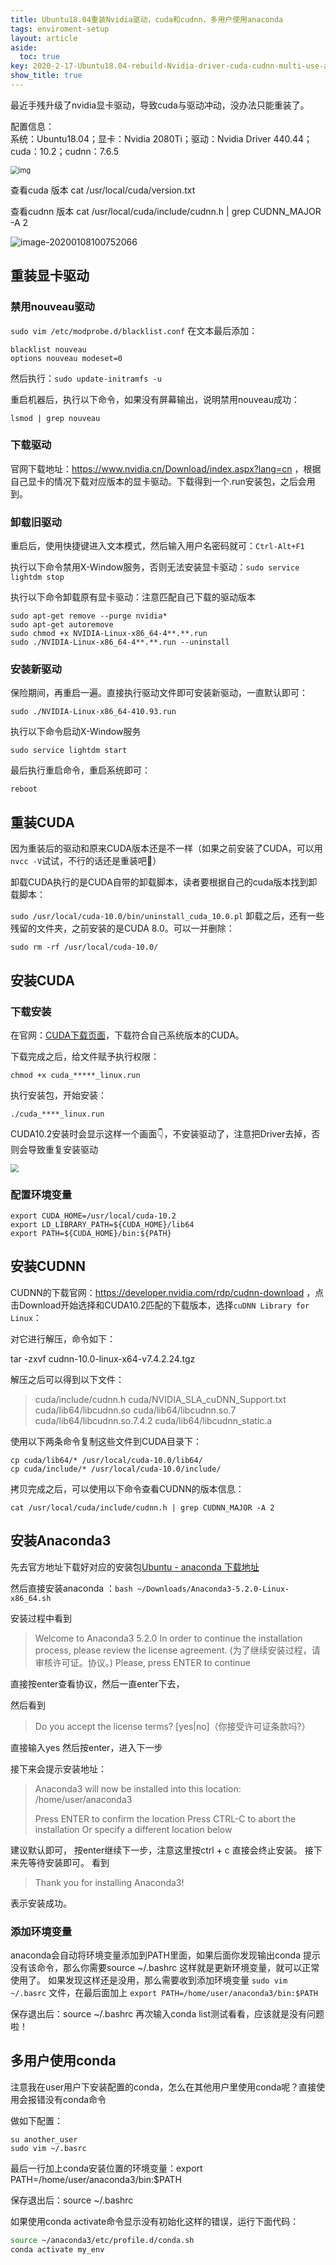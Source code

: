 ```yaml
---
title: Ubuntu18.04重装Nvidia驱动，cuda和cudnn，多用户使用anaconda
tags: enviroment-setup
layout: article
aside:
  toc: true
key: 2020-2-17-Ubuntu18.04-rebuild-Nvidia-driver-cuda-cudnn-multi-use-anaconda
show_title: true
---
```


最近手残升级了nvidia显卡驱动，导致cuda与驱动冲动，没办法只能重装了。
<!--more-->
配置信息：<br>系统：Ubuntu18.04；显卡：Nvidia 2080Ti；驱动：Nvidia Driver 440.44；cuda：10.2；cudnn：7.6.5

<img src="https://raw.githubusercontent.com/JinluZhang1126/PublicPic/master/Pic/image-20200108100525530.png" alt="img" style="zoom:80%;" />

查看cuda 版本
cat /usr/local/cuda/version.txt

查看cudnn 版本
cat /usr/local/cuda/include/cudnn.h | grep CUDNN_MAJOR -A 2

![image-20200108100752066](https://raw.githubusercontent.com/JinluZhang1126/PublicPic/master/Pic/image-20200108100752066-1581941094214.png)

## 重装显卡驱动

### 禁用nouveau驱动

```sudo vim /etc/modprobe.d/blacklist.conf```
在文本最后添加：

```
blacklist nouveau
options nouveau modeset=0
```

然后执行：```sudo update-initramfs -u```

重启机器后，执行以下命令，如果没有屏幕输出，说明禁用nouveau成功：

```lsmod | grep nouveau```

### 下载驱动

官网下载地址：https://www.nvidia.cn/Download/index.aspx?lang=cn ，根据自己显卡的情况下载对应版本的显卡驱动。下载得到一个.run安装包，之后会用到。

### 卸载旧驱动

重启后，使用快捷键进入文本模式，然后输入用户名密码就可：`Ctrl-Alt+F1`

执行以下命令禁用X-Window服务，否则无法安装显卡驱动：`sudo service lightdm stop`

执行以下命令卸载原有显卡驱动：注意匹配自己下载的驱动版本

```
sudo apt-get remove --purge nvidia*
sudo apt-get autoremove
sudo chmod +x NVIDIA-Linux-x86_64-4**.**.run
sudo ./NVIDIA-Linux-x86_64-4**.**.run --uninstall
```

### 安装新驱动

保险期间，再重启一遍。直接执行驱动文件即可安装新驱动，一直默认即可：

```text
sudo ./NVIDIA-Linux-x86_64-410.93.run
```

执行以下命令启动X-Window服务

```text
sudo service lightdm start
```

最后执行重启命令，重启系统即可：

```
reboot
```

## 重装CUDA

因为重装后的驱动和原来CUDA版本还是不一样（如果之前安装了CUDA，可以用```nvcc -V```试试，不行的话还是重装吧​🙂​）

卸载CUDA执行的是CUDA自带的卸载脚本，读者要根据自己的cuda版本找到卸载脚本：

```sudo /usr/local/cuda-10.0/bin/uninstall_cuda_10.0.pl```
卸载之后，还有一些残留的文件夹，之前安装的是CUDA 8.0。可以一并删除：

```sudo rm -rf /usr/local/cuda-10.0/```

## 安装CUDA

### 下载安装

在官网：[CUDA下载页面](https://developer.nvidia.com/cuda-downloads?target_os=Linux&target_arch=x86_64&target_distro=Ubuntu&target_version=1604&target_type=runfilelocal)，下载符合自己系统版本的CUDA。

下载完成之后，给文件赋予执行权限：

```text
chmod +x cuda_*****_linux.run
```

执行安装包，开始安装：

```text
./cuda_****_linux.run
```

CUDA10.2安装时会显示这样一个画面👇，不安装驱动了，注意把Driver去掉，否则会导致重复安装驱动

<img src="https://raw.githubusercontent.com/JinluZhang1126/PublicPic/master/Pic/image-20200107223538310.png" style="zoom: 80%;" />

### 配置环境变量

```
export CUDA_HOME=/usr/local/cuda-10.2
export LD_LIBRARY_PATH=${CUDA_HOME}/lib64
export PATH=${CUDA_HOME}/bin:${PATH}
```

## 安装CUDNN

CUDNN的下载官网：https://developer.nvidia.com/rdp/cudnn-download ，点击Download开始选择和CUDA10.2匹配的下载版本，选择`cuDNN Library for Linux`：

对它进行解压，命令如下：

tar -zxvf cudnn-10.0-linux-x64-v7.4.2.24.tgz 

解压之后可以得到以下文件：

> cuda/include/cudnn.h
> cuda/NVIDIA_SLA_cuDNN_Support.txt
> cuda/lib64/libcudnn.so
> cuda/lib64/libcudnn.so.7
> cuda/lib64/libcudnn.so.7.4.2
> cuda/lib64/libcudnn_static.a

使用以下两条命令复制这些文件到CUDA目录下：

```
cp cuda/lib64/* /usr/local/cuda-10.0/lib64/
cp cuda/include/* /usr/local/cuda-10.0/include/
```

拷贝完成之后，可以使用以下命令查看CUDNN的版本信息：

```
cat /usr/local/cuda/include/cudnn.h | grep CUDNN_MAJOR -A 2
```



## 安装Anaconda3

先去官方地址下载好对应的安装包[Ubuntu - anaconda 下载地址](https://www.anaconda.com/download/#linux)

然后直接安装anaconda ：`bash ~/Downloads/Anaconda3-5.2.0-Linux-x86_64.sh`

安装过程中看到

> Welcome to Anaconda3 5.2.0
> In order to continue the installation process, please review the license
> agreement. (为了继续安装过程，请审核许可证。协议。)
> Please, press ENTER to continue

直接按enter查看协议，然后一直enter下去，

然后看到

> Do you accept the license terms? [yes|no]（你接受许可证条款吗?）

直接输入yes 然后按enter，进入下一步

接下来会提示安装地址：

> Anaconda3 will now be installed into this location:
> /home/user/anaconda3
>
> Press ENTER to confirm the location
> Press CTRL-C to abort the installation
> Or specify a different location below

建议默认即可，
按enter继续下一步，注意这里按ctrl + c 直接会终止安装。
接下来先等待安装即可。
看到

> Thank you for installing Anaconda3! 

表示安装成功。

### 添加环境变量

anaconda会自动将环境变量添加到PATH里面，如果后面你发现输出conda
提示没有该命令，那么你需要source ~/.bashrc 这样就是更新环境变量，就可以正常使用了。
如果发现这样还是没用，那么需要收到添加环境变量
`sudo vim ~/.basrc` 文件，在最后面加上
`export PATH=/home/user/anaconda3/bin:$PATH`

保存退出后：source ~/.bashrc
再次输入conda list测试看看，应该就是没有问题啦！

## 多用户使用conda

注意我在user用户下安装配置的conda，怎么在其他用户里使用conda呢？直接使用会报错没有conda命令

做如下配置：

```
su another_user
sudo vim ~/.basrc
```

最后一行加上conda安装位置的环境变量：export PATH=/home/user/anaconda3/bin:$PATH

保存退出后：source ~/.bashrc

如果使用conda activate命令显示没有初始化这样的错误，运行下面代码：

```bash
source ~/anaconda3/etc/profile.d/conda.sh
conda activate my_env
```